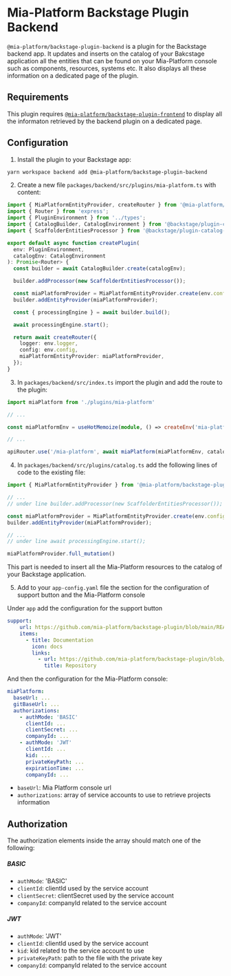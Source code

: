 # Mia-Platform Backstage Plugin Backend

`@mia-platform/backstage-plugin-backend` is a plugin for the Backstage backend app. It updates and inserts on the catalog of your Bakcstage application all the entities that can be found on your Mia-Platform console such as components, resources, systems etc. It also displays all these information on a dedicated page of the plugin.

## Requirements

This plugin requires [`@mia-platform/backstage-plugin-frontend`](https://github.com/mia-platform/backstage-plugin/blob/main/packages/plugin-frontend/README.md) to display all the informaton retrieved by the backend plugin on a dedicated page.

## Configuration

1. Install the plugin to your Backstage app:
```sh
yarn workspace backend add @mia-platform/backstage-plugin-backend
```
2. Create a new file `packages/backend/src/plugins/mia-platform.ts` with content:

```ts
import { MiaPlatformEntityProvider, createRouter } from '@mia-platform/backstage-plugin-backend';
import { Router } from 'express';
import { PluginEnvironment } from '../types';
import { CatalogBuilder, CatalogEnvironment } from '@backstage/plugin-catalog-backend';
import { ScaffolderEntitiesProcessor } from '@backstage/plugin-catalog-backend-module-scaffolder-entity-model';

export default async function createPlugin(
  env: PluginEnvironment,
  catalogEnv: CatalogEnvironment
): Promise<Router> {
  const builder = await CatalogBuilder.create(catalogEnv);

  builder.addProcessor(new ScaffolderEntitiesProcessor());

  const miaPlatformProvider = MiaPlatformEntityProvider.create(env.config, env.logger);
  builder.addEntityProvider(miaPlatformProvider);

  const { processingEngine } = await builder.build();

  await processingEngine.start();

  return await createRouter({
    logger: env.logger,
    config: env.config,
    miaPlatformEntityProvider: miaPlatformProvider,
  });
}
```

3. In `packages/backend/src/index.ts` import the plugin and add the route to the plugin:

```ts
import miaPlatform from './plugins/mia-platform'

// ...

const miaPlatformEnv = useHotMemoize(module, () => createEnv('mia-platform'));

// ...

apiRouter.use('/mia-platform', await miaPlatform(miaPlatformEnv, catalogEnv));
```
4. In `packages/backend/src/plugins/catalog.ts` add the following lines of code to the existing file:

```ts
import { MiaPlatformEntityProvider } from '@mia-platform/backstage-plugin-backend';

// ...
// under line builder.addProcessor(new ScaffolderEntitiesProcessor());

const miaPlatformProvider = MiaPlatformEntityProvider.create(env.config, env.logger);
builder.addEntityProvider(miaPlatformProvider);

// ... 
// under line await processingEngine.start();

miaPlatformProvider.full_mutation()
```

This part is needed to insert all the Mia-Platform resources to the catalog of your Backstage application.

5. Add to your `app-config.yaml` file the section for the configuration of support button and the Mia-Platform console

Under `app` add the configuration for the support button

```yaml
support:
    url: https://github.com/mia-platform/backstage-plugin/blob/main/README.md
    items: 
      - title: Documentation
        icon: docs
        links:
          - url: https://github.com/mia-platform/backstage-plugin/blob/main/README.md
            title: Repository
```

And then the configuration for the Mia-Platform console:

```yaml
miaPlatform:
  baseUrl: ...
  gitBaseUrl: ...
  authorizations:
    - authMode: 'BASIC'
      clientId: ...
      clientSecret: ...
      companyId: ...
    - authMode: 'JWT'
      clientId: ...
      kid: ...
      privateKeyPath: ...
      expirationTime: ...
      companyId: ...
```

  - `baseUrl`: Mia Platform console url
  - `authorizations`: array of service accounts to use to retrieve projects information


## Authorization

The authorization elements inside the array should match one of the following:

##### BASIC
- `authMode`: 'BASIC'
- `clientId`: clientId used by the service account
- `clientSecret`: clientSecret used by the service account
- `companyId`: companyId related to the service account

##### JWT
- `authMode`: 'JWT'
- `clientId`: clientId used by the service account
- `kid`: kid related to the service account to use
- `privateKeyPath`: path to the file with the private key
- `companyId`: companyId related to the service account
